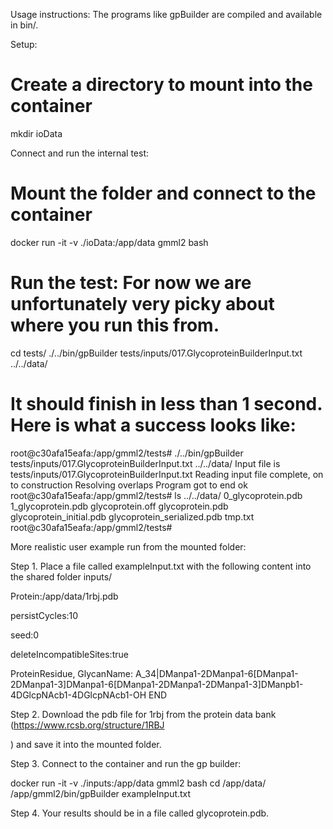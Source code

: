 Usage instructions:
The programs like gpBuilder are compiled and available in bin/.

Setup:

# Create a directory to mount into the container
mkdir ioData

Connect and run the internal test:

# Mount the folder and connect to the container
docker run -it -v ./ioData:/app/data gmml2 bash

# Run the test: For now we are unfortunately very picky about where you run this from.
cd tests/
./../bin/gpBuilder tests/inputs/017.GlycoproteinBuilderInput.txt ../../data/
# It should finish in less than 1 second. Here is what a success looks like:
root@c30afa15eafa:/app/gmml2/tests# ./../bin/gpBuilder tests/inputs/017.GlycoproteinBuilderInput.txt ../../data/
Input file is tests/inputs/017.GlycoproteinBuilderInput.txt
Reading input file complete, on to construction
Resolving overlaps
Program got to end ok
root@c30afa15eafa:/app/gmml2/tests# ls ../../data/
0_glycoprotein.pdb  1_glycoprotein.pdb	glycoprotein.off  glycoprotein.pdb  glycoprotein_initial.pdb  glycoprotein_serialized.pdb  tmp.txt
root@c30afa15eafa:/app/gmml2/tests#

More realistic user example run from the mounted folder:

Step 1. Place a file called exampleInput.txt with the following content into the shared folder inputs/

Protein:/app/data/1rbj.pdb

persistCycles:10

seed:0

deleteIncompatibleSites:true

ProteinResidue, GlycanName:
A_34|DManpa1-2DManpa1-6[DManpa1-2DManpa1-3]DManpa1-6[DManpa1-2DManpa1-2DManpa1-3]DManpb1-4DGlcpNAcb1-4DGlcpNAcb1-OH
END

Step 2. Download the pdb file for 1rbj from the protein data bank (https://www.rcsb.org/structure/1RBJ⁠

) and save it into the mounted folder.

Step 3. Connect to the container and run the gp builder:

docker run -it -v ./inputs:/app/data gmml2 bash
cd /app/data/
/app/gmml2/bin/gpBuilder exampleInput.txt

Step 4. Your results should be in a file called glycoprotein.pdb.
